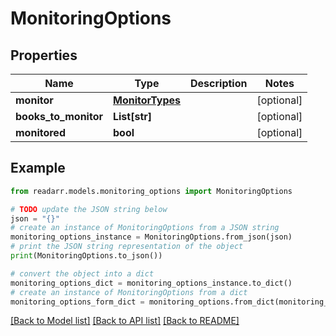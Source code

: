 # MonitoringOptions


## Properties

Name | Type | Description | Notes
------------ | ------------- | ------------- | -------------
**monitor** | [**MonitorTypes**](MonitorTypes.md) |  | [optional] 
**books_to_monitor** | **List[str]** |  | [optional] 
**monitored** | **bool** |  | [optional] 

## Example

```python
from readarr.models.monitoring_options import MonitoringOptions

# TODO update the JSON string below
json = "{}"
# create an instance of MonitoringOptions from a JSON string
monitoring_options_instance = MonitoringOptions.from_json(json)
# print the JSON string representation of the object
print(MonitoringOptions.to_json())

# convert the object into a dict
monitoring_options_dict = monitoring_options_instance.to_dict()
# create an instance of MonitoringOptions from a dict
monitoring_options_form_dict = monitoring_options.from_dict(monitoring_options_dict)
```
[[Back to Model list]](../README.md#documentation-for-models) [[Back to API list]](../README.md#documentation-for-api-endpoints) [[Back to README]](../README.md)


